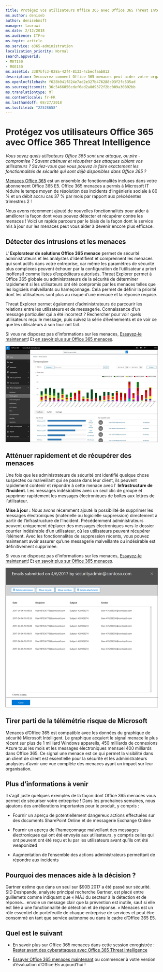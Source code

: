 ```yaml
---
title: Protégez vos utilisateurs Office 365 avec Office 365 Threat Intelligence
ms.author: deniseb
author: denisebmsft
manager: laurawi
ms.date: 2/12/2018
ms.audience: ITPro
ms.topic: article
ms.service: o365-administration
localization_priority: Normal
search.appverid:
- MET150
- MOE150
ms.assetid: 3387bfc3-028a-42f4-8133-4cbecfaab812
description: Découvrez comment Office 365 menaces peut aider votre organisation à détecter des intrusions et les menaces et rapidement atténuer et récupérer contre les menaces.
ms.openlocfilehash: f628b941f824e7ad2e327b476288c93f2fc535ad
ms.sourcegitcommit: 36c5466056cdef6ad2a8d9372f2bc009a30892bb
ms.translationtype: MT
ms.contentlocale: fr-FR
ms.lasthandoff: 08/27/2018
ms.locfileid: "22528658"
---
```

# <a name="keep-your-office-365-users-safe-with-office-365-threat-intelligence"></a>Protégez vos utilisateurs Office 365 avec Office 365 Threat Intelligence

 *Vous savez quels utilisateurs Office 365 sont une attaque, ou pire - compromise ? Savent atténuer et récupérer des attaques ciblant vos utilisateurs ? Saviez-vous que vous pouvez le faire exactement les fonctionnalités de sécurité qui sont déjà disponibles dans Office 365 ?* 
  
[Menaces Office 365](office-365-ti.md) est un ensemble de fonctionnalités incluses dans votre abonnement Office 365 E5. Office 365 menaces a permis à Microsoft IT réduire le temps moyen de résolution des incidents d’ingénierie sociale à 80 % et un débit accru cas 37 % par mois par rapport aux précédentes trimestres 2 ! 
  
Nous avons récemment ajouté de nouvelles fonctionnalités pour aider à améliorer la façon dont vous pouvez détecter et récupérer contre les menaces ! Voici un rapide parcours par le biais de la façon dont le service mis à jour sur les menaces peut vous aider à devenir encore plus efficace.
  
## <a name="detect-intrusions-and-threats"></a>Détecter des intrusions et les menaces

L' **Explorateur de solutions Office 365 menace** permet de sécurité administrateurs et les analystes d’identifient et comprennent les menaces qui sont actifs dans votre entreprise, car même les paramètres de sécurité plus complexes peuvent échouer par la configuration de l’utilisateur a priori inoffensif comme listes d’expéditeurs autorisés. Threat Explorer permet à Office 365 globale ou administrateurs de la sécurité de déterminer rapidement si les utilisateurs ont été compromis par les menaces telles que les logiciels malveillants ou hameçonnage. Cela permet de définir la priorité dont les utilisateurs sont plus au risque d’une menace et la réponse requise. 
  
Threat Explorer permet également d’administrateurs de parcourir les relations entre les utilisateurs et de messagerie. Connaissance d’un message particulier qui a été incorrect ? Rechercher pour voir quels utilisateurs reçu le message, puis suivez la série d’événements et de voir ce que les utilisateurs à son tour ont fait.

Si vous ne disposez pas d’informations sur les menaces, [Essayez-le maintenant](https://aka.ms/tryo365threatintel3)! Et [en savoir plus sur Office 365 menaces](https://aka.ms/readmoreabouto365threatintel).
  
![Capture d’écran de l’Explorateur de solutions de menace dans Office 365, codées en couleur par la famille de programmes malveillants](media/591338dd-252a-437d-b5f2-87aa42e74b0c.png)
  
## <a name="quickly-mitigate-and-recover-from-threats"></a>Atténuer rapidement et de récupérer des menaces

Une fois que les administrateurs de sécurité ont identifié quelque chose suspectes ou malveillant qui se passe dans leur client, ils peuvent rapidement contenir et répondre à cette menace avec l' **Infrastructure de l’Incident**. Les messages indésirables avec un seul clic de groupe et supprimer rapidement les messages électroniques de boîtes aux lettres de l’utilisateur. 
  
 **Mise à jour :** Nous avons récemment ajouté la possibilité de supprimer les messages électroniques (matérielle ou logicielle suppression) directement à partir de l’infrastructure de l’Incident. Précédemment administrateurs peuvent uniquement déplacer des messages électroniques vers le dossier courrier indésirable d’un utilisateur, où les utilisateurs peuvent récupérer l’élément. Avec les fonctionnalités de suppression récents, vous pouvez maintenant avoir assurer qu’une messagerie malveillante ou indésirable est définitivement supprimée. 
  
Si vous ne disposez pas d’informations sur les menaces, [Essayez-le maintenant](https://aka.ms/tryo365threatintel3)! Et [en savoir plus sur Office 365 menaces](https://aka.ms/readmoreabouto365threatintel).
  
![Capture d’écran de la liste de courrier électronique de la réparation d’incident](media/9d8452d3-d8d2-4b26-81f9-76396e08dd17.png)
  
## <a name="leverage-the-threat-telemetry-of-microsoft"></a>Tirer parti de la télémétrie risque de Microsoft

Menaces d’Office 365 est compatible avec les données du graphique de sécurité Microsoft Intelligent. Le graphique acquiert le signal menace le plus récent sur plus de 1 milliard Windows appareils, 450 milliards de connexions Azure tous les mois et les messages électroniques mensuel 400 milliards dans Office 365. Ce signal une menace est ce qui permet la visibilité dans un client de client est essentielle pour la sécurité et les administrateurs analystes d’avoir une vue complète des menaces ayant un impact sur leur organisation. 
  
## <a name="more-to-come"></a>Plus d’informations à venir

Il s’agit juste quelques exemples de la façon dont Office 365 menaces vous permet de sécuriser votre entreprise ! Dans les prochaines semaines, nous ajoutons des améliorations importantes pour le produit, y compris :
  
- Fournir un aperçu de potentiellement dangereux actions effectuées sur des documents SharePoint Online et de messagerie Exchange Online
    
- Fournir un aperçu de l’hameçonnage malveillant des messages électroniques qui ont été envoyés aux utilisateurs, y compris celles qui ont peuvent ont été reçu et lu par les utilisateurs avant qu’ils ont été weaponized
    
- Augmentation de l’ensemble des actions administrateurs permettant de répondre aux incidents
    
## <a name="why-threat-intelligence"></a>Pourquoi des menaces aide à la décision ?

Gartner estime que dans un seul sur $90B 2017 a été passé sur sécurité. SID Deshpande, analyste principal recherche Gartner, est placé entre guillemets comme indiquant que « MAJ du secteur à la détection et de réponse... envoie un message clair que la prévention est inutile, sauf si elle est liée à une fonctionnalité de détection et de réponse. » Menaces est un rôle essentiel de portefeuille de chaque entreprise de services et peut être consommé en tant que service autonome ou dans le cadre d’Office 365 E5.
  
## <a name="whats-next"></a>Quel est le suivant

- En savoir plus sur Office 365 menaces dans cette session enregistrée : [Rester avant des cyberattaques avec Office 365 Threat Intelligence](https://myignite.microsoft.com/videos/53723)
    
- [Essayer Office 365 menaces maintenant](https://aka.ms/tryo365threatintel3) ou commencer à votre version d’évaluation d’Office E5 aujourd'hui ! 
    

